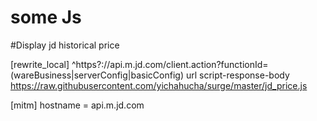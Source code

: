 # some Js
#Display jd historical price

[rewrite_local]
^https?://api\.m\.jd\.com/client\.action\?functionId=(wareBusiness|serverConfig|basicConfig) url script-response-body https://raw.githubusercontent.com/yichahucha/surge/master/jd_price.js

[mitm]
hostname = api.m.jd.com
